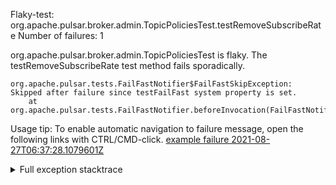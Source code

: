         
Flaky-test: org.apache.pulsar.broker.admin.TopicPoliciesTest.testRemoveSubscribeRate
Number of failures: 1

org.apache.pulsar.broker.admin.TopicPoliciesTest is flaky. The testRemoveSubscribeRate test method fails sporadically.

```
org.apache.pulsar.tests.FailFastNotifier$FailFastSkipException: Skipped after failure since testFailFast system property is set.
	at org.apache.pulsar.tests.FailFastNotifier.beforeInvocation(FailFastNotifier.java:88)

```

Usage tip: To enable automatic navigation to failure message, open the following links with CTRL/CMD-click.
[example failure 2021-08-27T06:37:28.1079601Z](https://github.com/apache/pulsar/runs/3440411059?check_suite_focus=true#step:9:1347)


<details>
<summary>Full exception stacktrace</summary>
<code><pre>
org.apache.pulsar.tests.FailFastNotifier$FailFastSkipException: Skipped after failure since testFailFast system property is set.
	at org.apache.pulsar.tests.FailFastNotifier.beforeInvocation(FailFastNotifier.java:88)

</pre></code>
</details>

